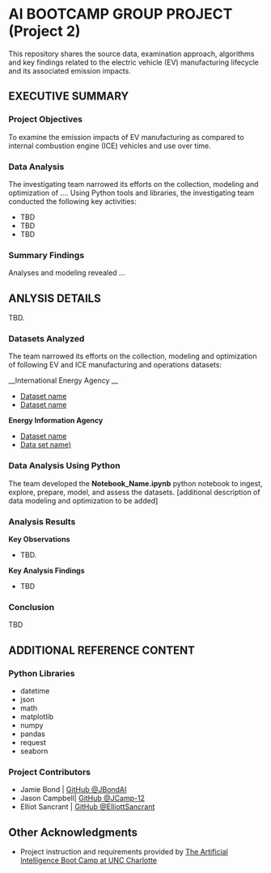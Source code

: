  # AI BOOTCAMP GROUP PROJECT (Project 2)
This repository shares the source data, examination approach, algorithms and key findings related to the electric vehicle (EV) manufacturing lifecycle and its associated emission impacts.

## EXECUTIVE SUMMARY

### Project Objectives
To examine the emission impacts of EV manufacturing as compared to internal combustion engine (ICE) vehicles and use over time. 

### Data Analysis
The investigating team narrowed its efforts on the collection, modeling and optimization of ....  Using Python tools and libraries, the investigating team conducted the following key activities:

* TBD
* TBD
* TBD 

### Summary Findings
Analyses and modeling revealed ...


## ANLYSIS DETAILS
TBD. 

### Datasets Analyzed
The team narrowed its efforts on the collection, modeling and optimization of following EV and ICE manufacturing and operations datasets:

__International Energy Agency __ 
* [Dataset name](https://www.fema.gov/data-visualization/disaster-declarations-states-and-counties)
* [Dataset name](https://www.fema.gov/openfema-data-page/public-assistance-funded-projects-details-v1)

__Energy Information Agency__ 
* [Dataset name](https://wonder.cdc.gov/nndss/nndss_weekly_tables_menu.asp)
* [Data set name)](https://www.cdc.gov/nchs/nvss/mortality_public_use_data.htm)


### Data Analysis Using Python
The team developed the __Notebook_Name.ipynb__ python notebook to ingest, explore, prepare, model, and assess the datasets. [additional description of data modeling and optimization to be added]



### Analysis Results
__Key Observations__ 
* TBD.

__Key Analysis Findings__
* TBD

### Conclusion
TBD





## ADDITIONAL REFERENCE CONTENT
### Python Libraries
* datetime
* json
* math
* matplotlib
* numpy
* pandas
* request
* seaborn

### Project Contributors
* Jamie Bond | [GitHub @JBondAI](https://github.com/jbondAI/) 
* Jason Campbell| [GitHub @JCamp-12](https://github.com/jcamp-12/)
* Elliot Sancrant | [GitHub @ElliottSancrant](https://github.com/ElliottSancrant/)

## Other Acknowledgments
* Project instruction and requirements provided by [The Artificial Intelligence Boot Camp at UNC Charlotte](https://bootcamp.charlotte.edu/artificial-intelligence/)

